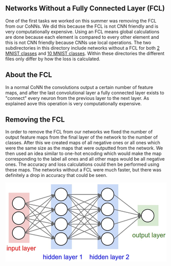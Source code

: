 ## Networks Without a Fully Connected Layer (FCL)

One of the first tasks we worked on this summer was removing the FCL from our CoNNs. We did this because the FCL is not CNN friendly and is very computationally expensive. Using an FCL means global calculations are done because each element is compared to every other element and this is not CNN friendly because CNNs use local operations. The two subdirectories in this directory include networks without a FCL for both [2 MNIST classes] and [10 MNIST classes]. Within these directories the different files only differ by how the loss is calculated.

## About the FCL

In a normal CoNN the convolutions output a certain number of feature maps, and after the last convolutional layer a fully connected layer exists to "connect" every neuron from the previous layer to the next layer. As explained aove this operation is very computationally expensive. 

## Removing the FCL

In order to remove the FCL from our networks we fixed the number of output feature maps from the final layer of the network to the number of classes. After this we created maps of all negative ones or all ones which were the same size as the maps that were outputted from the network. We then used an idea similar to one-hot encoding which would make the map corresponding to the label all ones and all other maps would be all negative ones. The accuracy and loss calculations could then be performed using these maps. The networks without a FCL were much faster, but there was definitely a drop in accuracy that could be seen.

![FCL](https://github.com/slancas1/budapest_research/blob/master/pictures/fcl.jpeg)

[2 MNIST classes]: https://github.com/slancas1/budapest_research/tree/master/no_FCL/no_FCL_2

[10 MNIST classes]: https://github.com/slancas1/budapest_research/tree/master/no_FCL/no_FCL_10
